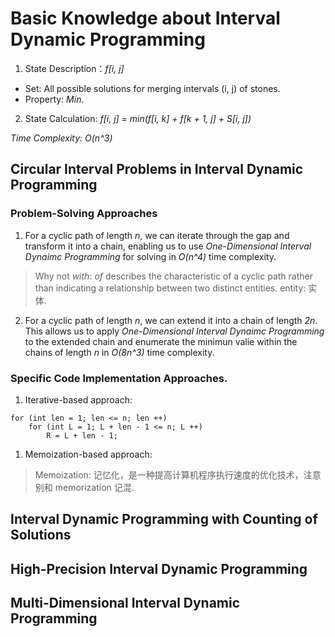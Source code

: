# Basic Knowledge about Interval Dynamic Programming

1. State Description：*f[i, j]*
* Set: All possible solutions for merging intervals (i, j) of stones.
* Property: *Min*.

2. State Calculation: *f[i, j] = min(f[i, k] + f[k + 1, j] + S[i, j])*

*Time Complexity: O(n^3)* 

## Circular Interval Problems in Interval Dynamic Programming

### Problem-Solving Approaches

1. For a cyclic path of length *n*, we can iterate through the gap and transform it into a chain, enabling us to use *One-Dimensional Interval Dynaimc Programming* for solving in *O(n^4)* time complexity.

> Why not *with*: *of* describes the characteristic of a cyclic path rather than indicating a relationship between two distinct entities.
> entity: 实体.

2. For a cyclic path of length *n*, we can extend it into a chain of length *2n*. This allows us to apply *One-Dimensional Interval Dynaimc Programming* to the extended chain and enumerate the minimun valie within the chains of length *n* in *O(8n^3)* time complexity.

### Specific Code Implementation Approaches.

1. Iterative-based approach:

```
for (int len = 1; len <= n; len ++)
    for (int L = 1; L + len - 1 <= n; L ++)
        R = L + len - 1;
```
1. Memoization-based approach:
> Memoization: 记忆化，是一种提高计算机程序执行速度的优化技术，注意别和 memorization 记混.

## Interval Dynamic Programming with Counting of Solutions

## High-Precision Interval Dynamic Programming

## Multi-Dimensional Interval Dynamic Programming

